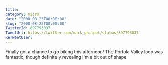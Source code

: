 ```yaml
---
title: 
category: micro
date: "2008-08-25T00:00:00"
slug: "2008-08-25T00:00:00"
TwitterId: 897793037
TweetUrl: https://twitter.com/mark_philpot/status/897793037
ReTweetUser: 
---
```


Finally got a chance to go biking this afternoon! The Portola Valley loop was fantastic, though definitely revealing I'm a bit out of shape